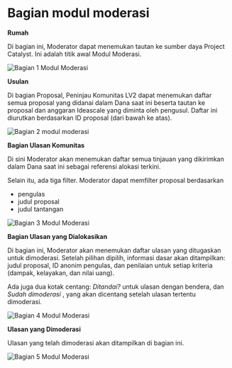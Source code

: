# **Bagian modul moderasi**

**Rumah**

Di bagian ini, Moderator dapat menemukan tautan ke sumber daya Project Catalyst. Ini adalah titik awal Modul Moderasi.

![Bagian 1 Modul Moderasi](https://github.com/user-attachments/assets/7d0333d1-5624-45dd-a1dd-77c08537ab17)

**Usulan**

Di bagian Proposal, Peninjau Komunitas LV2 dapat menemukan daftar semua proposal yang didanai dalam Dana saat ini beserta tautan ke proposal dan anggaran Ideascale yang diminta oleh pengusul. Daftar ini diurutkan berdasarkan ID proposal (dari bawah ke atas).

![Bagian 2 modul moderasi](https://github.com/user-attachments/assets/4a8b3987-ee5b-4f2b-80de-03ca8a0f0f14)

**Bagian Ulasan Komunitas**

Di sini Moderator akan menemukan daftar semua tinjauan yang dikirimkan dalam Dana saat ini sebagai referensi alokasi terkini.

Selain itu, ada tiga filter. Moderator dapat memfilter proposal berdasarkan

- pengulas
- judul proposal
- judul tantangan

![Bagian 3 Modul Moderasi](https://github.com/user-attachments/assets/3a2ccce4-14f5-4b5b-be19-e6f00608cc3c)

**Bagian Ulasan yang Dialokasikan**

Di bagian ini, Moderator akan menemukan daftar ulasan yang ditugaskan untuk dimoderasi. Setelah pilihan dipilih, informasi dasar akan ditampilkan: judul proposal, ID anonim pengulas, dan penilaian untuk setiap kriteria (dampak, kelayakan, dan nilai uang).

Ada juga dua kotak centang: *Ditandai?* untuk ulasan dengan bendera, dan *Sudah dimoderasi* , yang akan dicentang setelah ulasan tertentu dimoderasi.

![Bagian 4 Modul Moderasi](https://github.com/user-attachments/assets/2186cff6-ee50-4b3d-8e00-f1029ce75ec2)

**Ulasan yang Dimoderasi**

Ulasan yang telah dimoderasi akan ditampilkan di bagian ini.

![Bagian 5 Modul Moderasi](https://github.com/user-attachments/assets/809ab28e-666f-41cf-988a-edc0bc368f2e)
